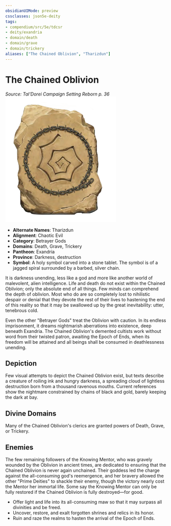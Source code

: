 ```yaml
---
obsidianUIMode: preview
cssclasses: json5e-deity
tags:
- compendium/src/5e/tdcsr
- deity/exandria
- domain/death
- domain/grave
- domain/trickery
aliases: ["The Chained Oblivion", "Tharizdun"]
---
```

# The Chained Oblivion
*Source: Tal'Dorei Campaign Setting Reborn p. 36* 
![A holy symbol carved into ...](https://raw.githubusercontent.com/5etools-mirror-2/5etools-img/main/deities/TDCSR/ChainedOblivion.webp#symbol "A holy symbol carved into a stone tablet. The symbol is of a jagged spiral surrounded by a barbed, silver chain.")

- **Alternate Names**: Tharizdun
- **Alignment**: Chaotic Evil
- **Category**: Betrayer Gods
- **Domains**: Death, Grave, Trickery
- **Pantheon**: Exandria
- **Province**: Darkness, destruction
- **Symbol**: A holy symbol carved into a stone tablet. The symbol is of a jagged spiral surrounded by a barbed, silver chain.

It is darkness unending, less like a god and more like another world of malevolent, alien intelligence. Life and death do not exist within the Chained Oblivion; only the absolute end of all things. Few minds can comprehend the depth of oblivion. Most who do are so completely lost to nihilistic despair or denial that they devote the rest of their lives to hastening the end of this reality so that it may be swallowed up by the great inevitability: utter, tenebrous cold.

Even the other "Betrayer Gods" treat the Oblivion with caution. In its endless imprisonment, it dreams nightmarish aberrations into existence, deep beneath Exandria. The Chained Oblivion's demented cultists work without word from their twisted patron, awaiting the Epoch of Ends, when its freedom will be attained and all beings shall be consumed in deathlessness unending.

## Depiction

Few visual attempts to depict the Chained Oblivion exist, but texts describe a creature of roiling ink and hungry darkness, a spreading cloud of lightless destruction born from a thousand ravenous mouths. Current references show the nightmare constrained by chains of black and gold, barely keeping the dark at bay.

## Divine Domains

Many of the Chained Oblivion's clerics are granted powers of Death, Grave, or Trickery.

## Enemies

The few remaining followers of the Knowing Mentor, who was gravely wounded by the Oblivion in ancient times, are dedicated to ensuring that the Chained Oblivion is never again unchained. Their goddess led the charge against the all-consuming god's reemergence, and her bravery allowed the other "Prime Deities" to shackle their enemy, though the victory nearly cost the Mentor her immortal life. Some say the Knowing Mentor can only be fully restored if the Chained Oblivion is fully destroyed—for good.

- Offer light and life into its all-consuming maw so that it may surpass all divinities and be freed.  
- Uncover, restore, and exalt forgotten shrines and relics in its honor.  
- Ruin and raze the realms to hasten the arrival of the Epoch of Ends.